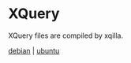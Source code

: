 # XQuery
XQuery files are compiled by xqilla.

[debian](https://packages.debian.org/bullseye/xqilla) | [ubuntu](https://packages.ubuntu.com/focal/xqilla)
